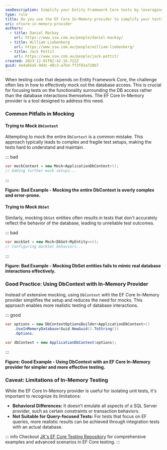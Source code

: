 ```yaml
---
seoDescription: Simplify your Entity Framework Core tests by leveraging the EF Core In-Memory provider, which eliminates database dependencies and improves test reliability.
type: rule
title: Do you use the EF Core In-Memory provider to simplify your tests?
uri: efcore-in-memory-provider
authors:
  - title: Daniel Mackay
    url: https://www.ssw.com.au/people/daniel-mackay/
  - title: William Liebenberg
    url: https://www.ssw.com.au/people/william-liebenberg/
  - title: Jack Pettit
    url: https://www.ssw.com.au/people/jack-pettit/
created: 2023-12-01T02:42:16.722Z
guid: 4e4a6ba5-9ddc-48c3-a7bd-ff3f83a710b7
---
```


When testing code that depends on Entity Framework Core, the challenge often lies in how to effectively mock out the database access. This is crucial for focusing tests on the functionality surrounding the DB access rather than the database interactions themselves. The EF Core In-Memory provider is a tool designed to address this need.

<!--endintro-->

### Common Pitfalls in Mocking

#### Trying to Mock `DbContext`

Attempting to mock the entire `DbContext` is a common mistake. This approach typically leads to complex and fragile test setups, making the tests hard to understand and maintain.

::: bad

```csharp
var mockContext = new Mock<ApplicationDbContext>();
// Adding further mock setups...
```

:::

**Figure: Bad Example - Mocking the entire DbContext is overly complex and error-prone.**

#### Trying to Mock `DbSet`

Similarly, mocking `DbSet` entities often results in tests that don't accurately reflect the behavior of the database, leading to unreliable test outcomes.

::: bad

```csharp
var mockSet = new Mock<DbSet<MyEntity>>();
// Configuring mockSet behaviors...
```

:::

**Figure: Bad Example - Mocking DbSet entities fails to mimic real database interactions effectively.**

### Good Practice: Using DbContext with In-Memory Provider

Instead of extensive mocking, using `DbContext` with the EF Core In-Memory provider simplifies the setup and reduces the need for mocks. This approach enables more realistic testing of database interactions.

::: good

```csharp
var options = new DbContextOptionsBuilder<ApplicationDbContext>()
    .UseInMemoryDatabase(Guid.NewGuid().ToString())
    .Options;

var dbContext = new ApplicationDbContext(options);

```

:::

**Figure: Good Example - Using DbContext with an EF Core In-Memory provider for simpler and more effective testing.**

### Caveat: Limitations of In-Memory Testing

While the EF Core In-Memory provider is useful for isolating unit tests, it's important to recognize its limitations:

- **Behavioral Differences:** It doesn't emulate all aspects of a SQL Server provider, such as certain constraints or transaction behaviors.
- **Not Suitable for Query-focused Tests:** For tests that focus on EF queries, more realistic results can be achieved through integration tests with an actual database.

::: info
Checkout [JK's EF Core Testing Repository](https://github.com/jernejk/MixedEFCoreUnitTesting) for comprehensive examples and advanced scenarios in EF Core testing.
:::
